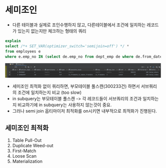 # 세미조인
- 다른 테이블과 실제로 조인수행하지 않고, 다른테이블에서 조건에 일치하는 레코드가 있는지 없는지만 체크하는 형태의 쿼리

```sql
explain
select /*+ SET_VAR(optimizer_switch='semijoin=off') */ *
from employees e
where e.emp_no IN (select de.emp_no from dept_emp de where de.from_date = '1995-01-01');
```
![no_semijoin.png](images%2Fno_semijoin.png)
- 세미조인 최적화 없이 쿼리하면, 부모테이블 풀스캔(300233건) 하면서 서브쿼리의 조건에 일치하는지 비교 (too slow)
- in subquery는 부모테이블 풀스캔 -> 각 레코드들이 서브쿼리의 조건과 일치하는지 비교하기에 in subquery는 사용하지 않는것이 중요.
- 그러나 semi join 옵티마이저 최적화를 on시키면 내부적으로 최적화가 진행된다.

## 세미조인 최적화
1. Table Pull-Out
2. Duplicate Weed-out
3. First-Match
4. Loose Scan
5. Materialization